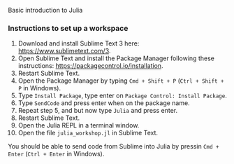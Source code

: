 Basic introduction to Julia

### Instructions to set up a workspace

1. Download and install Sublime Text 3 here: https://www.sublimetext.com/3.
2. Open Sublime Text and install the Package Manager following these instructions: https://packagecontrol.io/installation.
3. Restart Sublime Text.
4. Open the Package Manager by typing `Cmd + Shift + P` (`Ctrl + Shift + P` in Windows).
5. Type `Install Package`, type enter on `Package Control: Install Package`.
6. Type `SendCode` and press enter when on the package name.
7. Repeat step 5, and but now type `Julia` and press enter.
8. Restart Sublime Text.
9. Open the Julia REPL in a terminal window.
10. Open the file `julia_workshop.jl` in Sublime Text.

You should be able to send code from Sublime into Julia by pressin `Cmd + Enter` (`Ctrl + Enter` in Windows).
